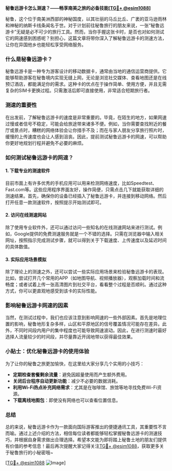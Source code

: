 **秘鲁远游卡怎么测速？——畅享南美之旅的必备技能[[TG💪+ @esim1088](https://t.me/s/esim1088)]**

秘鲁，这个位于南美洲西部的神秘国度，以其壮丽的马丘比丘、广袤的亚马逊雨林和神秘的纳斯卡线条闻名于世。对于计划前往秘鲁旅行的朋友来说，一张“秘鲁远游卡”无疑是必不可少的旅行工具。然而，当你手握这张卡时，是否也对如何测试它的网速感到困惑呢？别担心，这篇文章将带你深入了解秘鲁远游卡的测速方法，让你在异国他乡也能轻松享受网络服务。

### 什么是秘鲁远游卡？

秘鲁远游卡是一种专为游客设计的移动数据卡，通常由当地的通信运营商提供。它能够帮助游客在秘鲁境内实现无缝上网，无论是浏览社交媒体、查看地图还是在线预订酒店，都能满足你的需求。这种卡的优点在于操作简单、使用方便，并且无需复杂的SIM卡更换过程。只需激活后即可直接使用，非常适合短期旅行者。

### 测速的重要性

在出发前，了解秘鲁远游卡的速度是非常重要的。毕竟，在陌生的地方，如果网速过慢或者信号不稳定，可能会给旅途带来诸多不便。例如，当你需要查找附近的餐厅或景点时，糟糕的网络体验会让你措手不及；而在与家人朋友分享旅行照片时，缓慢的上传速度也会让人感到沮丧。因此，提前测试秘鲁远游卡的网速，可以帮助你更好地规划行程并避免不必要的麻烦。

### 如何测试秘鲁远游卡的网速？

#### 1. 下载专业的测速软件
目前市面上有许多优秀的手机应用可以用来检测网络速度，比如Speedtest、Fast.com等。这些应用程序界面友好，操作简便，只需点击几下就能获取详细的测速结果。首先，确保你的设备已经插入了秘鲁远游卡，并连接到移动网络。然后打开任意一款测速软件，按照提示开始测试即可。

#### 2. 访问在线测速网站
除了使用专业软件外，还可以通过访问一些知名的在线测速网站来进行测试。例如，Google提供的免费测速服务就是一个不错的选择。只需在浏览器中输入相关网址，按照指示完成测试步骤，就可以得到关于下载速度、上传速度以及延迟时间的具体数值。

#### 3. 实际应用场景模拟
除了理论上的测速之外，还可以尝试一些实际应用场景来检验秘鲁远游卡的表现。比如，尝试打开几个常用的APP（如地图导航、视频播放器），观察加载时间和流畅度；或者试着上传一张高清图片到社交平台，看看整个过程是否顺利。通过这种方式，你可以更直观地感受到该卡的实际性能。

### 影响秘鲁远游卡网速的因素

当然，在测试过程中，我们也应该注意到影响网速的一些外部因素。首先是地理位置的影响，秘鲁地形复杂多样，山区和平原地区的信号覆盖情况可能存在差异。此外，不同时间段内用户的集中程度也可能导致网速波动。因此，在进行测速时最好选择人流量较少的时间段，并尽量靠近开阔地带以获得最佳效果。

### 小贴士：优化秘鲁远游卡的使用体验

为了让你的秘鲁之旅更加愉快，在这里给大家分享几个实用的小技巧：

- **定期检查套餐剩余流量**：避免因超量使用而产生额外费用。
- **关闭后台程序自动更新功能**：减少不必要的数据消耗。
- **利用Wi-Fi热点补充网络需求**：尤其是在咖啡馆、旅馆等地寻找免费Wi-Fi资源。
- **下载离线地图包**：即使没有网络也可以查看位置信息。

### 总结

总的来说，秘鲁远游卡作为一款面向国际游客推出的便捷通讯工具，其重要性不言而喻。通过上述介绍的方法，相信每位读者都能够轻松掌握秘鲁远游卡的测速技巧，并根据自身需求做出合理选择。希望本文能为即将踏上秘鲁土地的朋友们提供有价值的参考信息！最后再次提醒大家记得关注[TG💪+ @esim1088](https://t.me/s/esim1088)，获取更多关于秘鲁旅行的小秘密哦~

[[TG💪+ @esim1088](https://t.me/s/esim1088) ![Image](https://i.postimg.cc/4NQfJmqS/Snipaste-2025-05-13-00-14-12.png)]